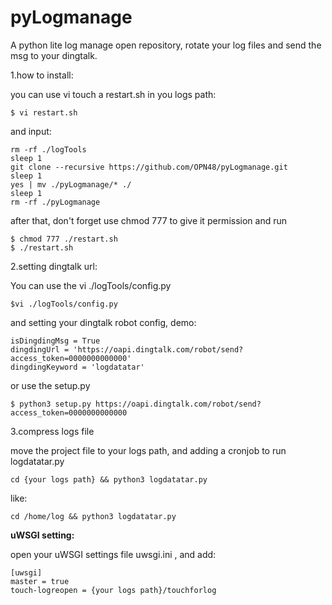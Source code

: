 # pyLogmanage
A python lite log manage open repository, rotate your log files and send the msg to your dingtalk.

1.how to install:

you can use vi touch a restart.sh in you logs path:
```
$ vi restart.sh
```
and input:
```
rm -rf ./logTools
sleep 1
git clone --recursive https://github.com/OPN48/pyLogmanage.git
sleep 1
yes | mv ./pyLogmanage/* ./
sleep 1
rm -rf ./pyLogmanage
``` 

after that, don't forget use chmod  777 to give it permission and run
```
$ chmod 777 ./restart.sh
$ ./restart.sh
```

2.setting dingtalk url:

You can use the vi ./logTools/config.py
```
$vi ./logTools/config.py
```
and setting your dingtalk robot config, demo:
```
isDingdingMsg = True 
dingdingUrl = 'https://oapi.dingtalk.com/robot/send?access_token=0000000000000'
dingdingKeyword = 'logdatatar'
```
or use the setup.py
```
$ python3 setup.py https://oapi.dingtalk.com/robot/send?access_token=0000000000000
```

3.compress logs file

   move the project file to your logs path, and adding a cronjob to run logdatatar.py
```
cd {your logs path} && python3 logdatatar.py
```
like:
```
cd /home/log && python3 logdatatar.py
```
**uWSGI setting:**

open your uWSGI settings file uwsgi.ini , and add:
```
[uwsgi]
master = true
touch-logreopen = {your logs path}/touchforlog
```